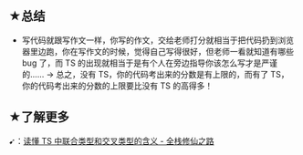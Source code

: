 ## ★总结

- 写代码就跟写作文一样，你写的作文，交给老师打分就相当于把代码扔到浏览器里边跑，你在写作文的时候，觉得自己写得很好，但老师一看就知道有哪些 bug 了，而 TS 的出现就相当于是有个人在旁边指导你该怎么写才是严谨的…… -> 总之，没有 TS，你的代码考出来的分数是有上限的，而有了 TS，你的代码考出来的分数的上限要比没有 TS 的高得多！

## ★了解更多

➹：[读懂 TS 中联合类型和交叉类型的含义 - 全栈修仙之路](http://semlinker.com/ts-meaning-of-union-and-intersection-types/)